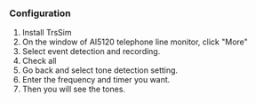 ### Configuration
1. Install TrsSim
2. On the window of AI5120 telephone line monitor, click "More"
3. Select event detection and recording.
4. Check all
5. Go back and select tone detection setting.
6. Enter the frequency and timer you want.
7. Then you will see the tones.
